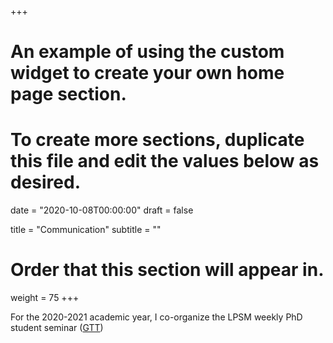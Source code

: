 +++
# An example of using the custom widget to create your own home page section.
# To create more sections, duplicate this file and edit the values below as desired.

date = "2020-10-08T00:00:00"
draft = false

title = "Communication"
subtitle = ""

# Order that this section will appear in.
weight = 75
+++

For the 2020-2021 academic year, I co-organize the LPSM weekly PhD student seminar ([GTT](https://www.lpsm.paris/agenda/seminaires-gdt/gtt/))
